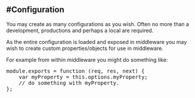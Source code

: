 #Configuration
----

You may create as many configurations as you wish. Often no more than a development, productions and perhaps a local are required.

As the entire configuration is loaded and exposed in middleware you may wish to create custom properties/objects for use in middleware.

For example from within middleware you might do something like:

<pre>
module.exports = function (req, res, next) {
    var myProperty = this.options.myProperty;
    // do something with myProperty.
};
</pre>